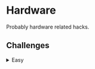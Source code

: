 # Hardware
Probably hardware related hacks.

## Challenges
<details>
<summary>Easy</summary>

|Problem|Points|
|-|-|
|[Signals](./Signals/README.md)|10|
</details>